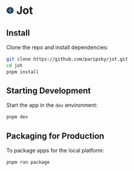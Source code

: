 # <img src="apps/electron/assets/icon.png" width="20" /> Jot

## Install

Clone the repo and install dependencies:

```bash
git clone https://github.com/paripsky/jot.git
cd jot
pnpm install
```

## Starting Development

Start the app in the `dev` environment:

```bash
pnpm dev
```

## Packaging for Production

To package apps for the local platform:

```bash
pnpm run package
```
